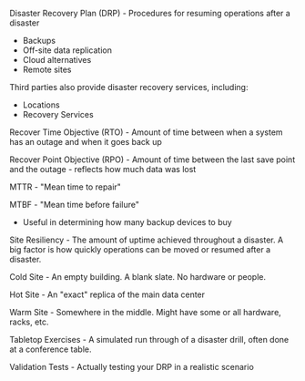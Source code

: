 Disaster Recovery Plan (DRP) - Procedures for resuming operations after a disaster
- Backups
- Off-site data replication
- Cloud alternatives
- Remote sites

Third parties also provide disaster recovery services, including:
- Locations
- Recovery Services

Recover Time Objective (RTO) - Amount of time between when a system has an outage and when it goes back up

Recover Point Objective (RPO) - Amount of time between the last save point and the outage - reflects how much data was lost

MTTR - "Mean time to repair"

MTBF - "Mean time before failure"
-  Useful in determining how many backup devices to buy

Site Resiliency - The amount of uptime achieved throughout a disaster. A big factor is how quickly operations can be moved or resumed after a disaster.

Cold Site - An empty building. A blank slate. No hardware or people.

Hot Site - An "exact" replica of the main data center

Warm Site - Somewhere in the middle. Might have some or all hardware, racks, etc.

Tabletop Exercises - A simulated run through of a disaster drill, often done at a conference table.

Validation Tests - Actually testing your DRP in a realistic scenario